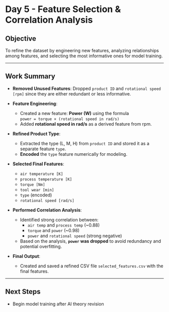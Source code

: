 
# Day 5 - Feature Selection & Correlation Analysis

## Objective
To refine the dataset by engineering new features, analyzing relationships among features, and selecting the most informative ones for model training.

---

## Work Summary

- **Removed Unused Features**: Dropped `product ID` and `rotational speed [rpm]` since they are either redundant or less informative.

- **Feature Engineering**:
  - Created a new feature: **Power (W)** using the formula  
    `power = torque × (rotational speed in rad/s)`
  - Added **rotational speed in rad/s** as a derived feature from rpm.

- **Refined Product Type**:
  - Extracted the type (L, M, H) from `product ID` and stored it as a separate feature `type`.
  - **Encoded** the `type` feature numerically for modeling.

- **Selected Final Features**:
  - `air temperature [K]`
  - `process temperature [K]`
  - `torque [Nm]`
  - `tool wear [min]`
  - `type` (encoded)
  - `rotational speed [rad/s]`

- **Performed Correlation Analysis**:
  - Identified strong correlation between:
    - `air temp` and `process temp` (~0.88)
    - `torque` and `power` (~0.98)
    - `power` and `rotational speed` (strong negative)
  - Based on the analysis, **`power` was dropped** to avoid redundancy and potential overfitting.

- **Final Output**:
  - Created and saved a refined CSV file `selected_features.csv` with the final features.

---

## Next Steps
- Begin model training after AI theory revision
